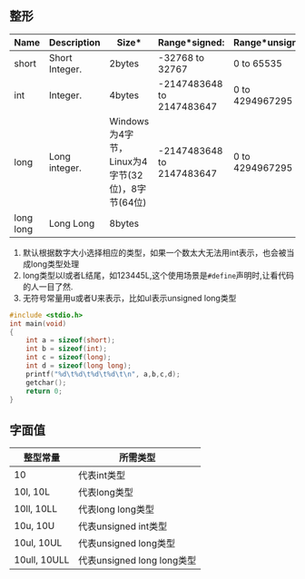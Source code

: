 
## 整形
|	Name	|	Description	|	Size*	|	Range*signed: 	|	Range*unsigned: 	|
|	--	|	--	|	--	|	--	|	--	|
|	short|	Short Integer.	|	2bytes	|	-32768 to 32767	|	0 to 65535	|
|	int	|	Integer.	|	4bytes	|	-2147483648 to 2147483647	|	0 to 4294967295	|
|	long |	Long integer.	|	Windows为4字节，Linux为4字节(32位)，8字节(64位)	|	 -2147483648 to 2147483647	|	0 to 4294967295	|
|long long| Long Long|8bytes|||
1. 默认根据数字大小选择相应的类型，如果一个数太大无法用int表示，也会被当成long类型处理
2. long类型以l或者L结尾，如123445L,这个使用场景是`#define`声明时,让看代码的人一目了然.
3. 无符号常量用u或者U来表示，比如ul表示unsigned long类型

```c
#include <stdio.h>
int main(void)
{
	int a = sizeof(short);
	int b = sizeof(int);
	int c = sizeof(long);
	int d = sizeof(long long);
	printf("%d\t%d\t%d\t%d\t\n", a,b,c,d);
	getchar();
	return 0;
}
```


## 字面值

整型常量|	所需类型
--|--
10|	代表int类型
10l, 10L|	代表long类型
10ll, 10LL|	代表long long类型
10u, 10U|	代表unsigned int类型
10ul, 10UL|	代表unsigned long类型
10ull, 10ULL|	代表unsigned long long类型



